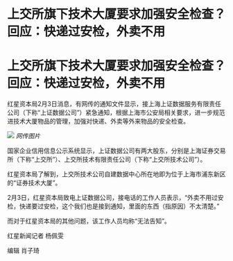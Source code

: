 # 上交所旗下技术大厦要求加强安全检查？回应：快递过安检，外卖不用

# 上交所旗下技术大厦要求加强安全检查？回应：快递过安检，外卖不用

红星资本局2月3日消息，有网传的通知文件显示，接上海上证数据服务有限责任公司（下称“上证数据公司”）紧急通知，根据上海市公安局相关要求，进一步规范进技术大厦物品的管理，加强对快递、外卖等外来物品的安全检查。

![](https://inews.gtimg.com/om_bt/Oia0zc0w84oAGW_2bwQPFeexHF5fBquNj69WPH9WZrcqwAA/1000)
_网传图片_

国家企业信用信息公示系统显示，上证数据公司有两大股东，分别是上海证券交易所（下称“上交所”）、上交所技术有限责任公司（下称“上交所技术公司”）。

红星资本局了解到，上交所技术公司自建数据中心所在地即为位于上海市浦东新区的“证券技术大厦”。

2月3日，红星资本局致电上证数据公司，接电话的工作人员表示，“外卖不用过安检，快递要过安检，这个我们也是接到通知，里面的东西（指原因）不太清楚。”

而对于红星资本局的其他问题，该工作人员均称“无法告知”。

红星新闻记者 杨佩雯

编辑 肖子琦

